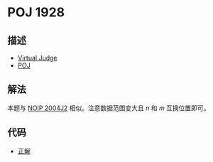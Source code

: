 # POJ 1928

## 描述

- [Virtual Judge](https://vjudge.net/problem/POJ-1928)
- [POJ](http://poj.org/problem?id=1928)

## 解法

本题与 [NOIP 2004J2](/NOIP/2004J2/chinese.md) 相似。注意数据范围变大且 $n$ 和 $m$ 互换位置即可。

## 代码

- [正解](POJ.1928.0.cpp)
